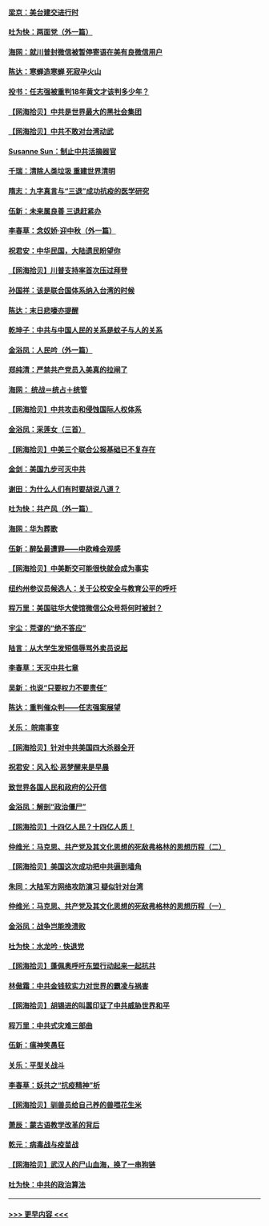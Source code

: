 #### [梁京：美台建交进行时](../pages/nsc993/n12424066.md?t=09241051) 
#### [吐为快：两面党（外一篇）](../pages/nsc993/n12424043.md?t=09241051) 
#### [海网：就川普封微信被暂停寄语在美有良微信用户](../pages/nsc993/n12424021.md?t=09241051) 
#### [陈达：寒蝉造寒蝉 死寂孕火山](../pages/nsc993/n12423958.md?t=09241051) 
#### [投书：任志强被重判18年黄文才该判多少年？](../pages/nsc993/n12423672.md?t=09241051) 
#### [【网海拾贝】中共是世界最大的黑社会集团](../pages/nsc993/n12423543.md?t=09241051) 
#### [【网海拾贝】中共不敢对台湾动武](../pages/nsc993/n12421418.md?t=09241051) 
#### [Susanne Sun：制止中共活摘器官](../pages/nsc993/n12419654.md?t=09241051) 
#### [千瑞：清除人类垃圾 重建世界清明](../pages/nsc993/n12419414.md?t=09241051) 
#### [隋志：九字真言与“三退”成功抗疫的医学研究](../pages/nsc993/n12419248.md?t=09241051) 
#### [伍新：未来属良善 三退赶紧办](../pages/nsc993/n12418496.md?t=09241051) 
#### [李春草：念奴娇·迎中秋（外一篇）](../pages/nsc993/n12418465.md?t=09241051) 
#### [祝君安：中华民国，大陆遗民盼望你](../pages/nsc993/n12418089.md?t=09241051) 
#### [【网海拾贝】川普支持率首次压过拜登](../pages/nsc993/n12418050.md?t=09241051) 
#### [孙国祥：该是联合国体系纳入台湾的时候](../pages/nsc993/n12417369.md?t=09241051) 
#### [陈达：末日悲嚎亦提醒](../pages/nsc993/n12416736.md?t=09241051) 
#### [乾坤子：中共与中国人民的关系是蚊子与人的关系](../pages/nsc993/n12416632.md?t=09241051) 
#### [金浴凤：人民吟（外一篇）](../pages/nsc993/n12416567.md?t=09241051) 
#### [郑纯清：严禁共产党员入美真的拉闸了](../pages/nsc993/n12416550.md?t=09241051) 
#### [海网： 统战＝统占＋统管](../pages/nsc993/n12416404.md?t=09241051) 
#### [【网海拾贝】中共攻击和侵蚀国际人权体系](../pages/nsc993/n12416250.md?t=09241051) 
#### [金浴凤：采莲女（三首）](../pages/nsc993/n12415517.md?t=09241051) 
#### [【网海拾贝】中美三个联合公报基础已不复存在](../pages/nsc993/n12415054.md?t=09241051) 
#### [金剑：美国九步可灭中共](../pages/nsc993/n12413183.md?t=09241051) 
#### [谢田：为什么人们有时要胡说八道？](../pages/nsc993/n12411861.md?t=09241051) 
#### [吐为快：共产风（外一篇）](../pages/nsc993/n12411761.md?t=09241051) 
#### [海网：华为葬歌](../pages/nsc993/n12410381.md?t=09241051) 
#### [伍新：醉坠最遭罪——中欧峰会观感](../pages/nsc993/n12410364.md?t=09241051) 
#### [【网海拾贝】中美断交可能很快就会成为事实](../pages/nsc993/n12409495.md?t=09241051) 
#### [纽约州参议员候选人：关于公校安全与教育公平的呼吁](../pages/nsc993/n12409228.md?t=09241051) 
#### [程万里：美国驻华大使馆微信公众号将何时被封？](../pages/nsc993/n12407397.md?t=09241051) 
#### [宇尘：荒谬的“绝不答应”](../pages/nsc993/n12407360.md?t=09241051) 
#### [陆言：从大学生发短信辱骂外卖员说起](../pages/nsc993/n12407285.md?t=09241051) 
#### [李春草：天灭中共七章](../pages/nsc993/n12406988.md?t=09241051) 
#### [吴新：也说“只要权力不要责任”](../pages/nsc993/n12406966.md?t=09241051) 
#### [陈达：重判催众判——任志强案展望](../pages/nsc993/n12404540.md?t=09241051) 
#### [关乐： 皖南事变](../pages/nsc993/n12404288.md?t=09241051) 
#### [【网海拾贝】针对中共美国四大杀器全开](../pages/nsc993/n12404172.md?t=09241051) 
#### [祝君安：风入松‧恶梦醒来是早晨](../pages/nsc993/n12401953.md?t=09241051) 
#### [致世界各国人民和政府的公开信](../pages/nsc993/n12401824.md?t=09241051) 
#### [金浴凤：解剖“政治僵尸”](../pages/nsc993/n12401808.md?t=09241051) 
#### [【网海拾贝】十四亿人民？十四亿人质！](../pages/nsc993/n12401708.md?t=09241051) 
#### [仲维光：马克思、共产党及其文化思想的死敌弗格林的思想历程（二）](../pages/nsc993/n12399107.md?t=09241051) 
#### [【网海拾贝】美国这次成功把中共逼到墙角](../pages/nsc993/n12400173.md?t=09241051) 
#### [朱同：大陆军方网络攻防演习 疑似针对台湾](../pages/nsc993/n12399868.md?t=09241051) 
#### [仲维光：马克思、共产党及其文化思想的死敌弗格林的思想历程（一）](../pages/nsc993/n12398341.md?t=09241051) 
#### [金浴凤：战争岂能挽溃败](../pages/nsc993/n12398855.md?t=09241051) 
#### [吐为快：水龙吟 · 快退党](../pages/nsc993/n12398849.md?t=09241051) 
#### [【网海拾贝】蓬佩奥呼吁东盟行动起来一起抗共](../pages/nsc993/n12398291.md?t=09241051) 
#### [林傲霜：中共金钱软实力对世界的霸凌与祸害](../pages/nsc993/n12397515.md?t=09241051) 
#### [【网海拾贝】胡锡进的叫嚣印证了中共威胁世界和平](../pages/nsc993/n12397455.md?t=09241051) 
#### [程万里：中共式灾难三部曲](../pages/nsc993/n12397106.md?t=09241051) 
#### [伍新：瘟神笑愚狂](../pages/nsc993/n12397052.md?t=09241051) 
#### [关乐：平型关战斗](../pages/nsc993/n12395387.md?t=09241051) 
#### [李春草：妖共之“抗疫精神”析](../pages/nsc993/n12395240.md?t=09241051) 
#### [【网海拾贝】驯兽员给自己养的兽喂花生米](../pages/nsc993/n12393919.md?t=09241051) 
#### [萧辰：蒙古语教学改革的背后](../pages/nsc993/n12393677.md?t=09241051) 
#### [乾元：病毒战与疫苗战](../pages/nsc993/n12393107.md?t=09241051) 
#### [【网海拾贝】武汉人的尸山血海，换了一串狗链](../pages/nsc993/n12393043.md?t=09241051) 
#### [吐为快：中共的政治算法](../pages/nsc993/n12390506.md?t=09241051) 

----
#### [ >>> 更早内容 <<< ](../indexes/nsc993-earlier.md)
